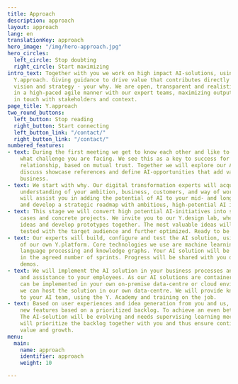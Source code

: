 ```yaml
---
title: Approach
description: approach
layout: approach
lang: en
translationKey: approach
hero_image: "/img/hero-approach.jpg"
hero_circles:
  left_circle: Stop doubting
  right_circle: Start maximizing
intro_text: Together with you we work on high impact AI-solutions, using our proven
  Y.approach. Giving guidance to drive value that contributes directly to your mission,
  vision and strategy - your why. We are open, transparent and realistic. We work
  in a high-paced agile manner with our expert teams, maximizing output while keeping
  in touch with stakeholders and context.
page_title: Y.approach
two_round_buttons:
  left_button: Stop reading
  right_button: Start connecting
  left_button_link: "/contact/"
  right_button_link: "/contact/"
numbered_features:
- text: During the first meeting we get to know each other and like to hear from you
    what challenge you are facing. We see this as a key to success for a long-term
    relationship, based on mutual trust. Together we will explore our AI solutions,
    discuss showcase references and define AI-opportunities that add value to your
    business.
- text: We start with why. Our digital transformation experts will acquire a deep
    understanding of your ambition, business, customers, and way of wor- king. They
    will assist you in adding the potential of AI to your mid- and longer-term strategy
    and develop a strategic roadmap with ambitious, high-potential AI initiatives.
- text: This stage we will convert high potential AI-initiatives into solid business
    cases and concrete projects. We invite you to our Y.design lab, where we generate
    ideas and develop prototypes together. The most valuable ideas will be elaborated,
    tested with the target audience and further optimized. Ready to be build.
- text: Our experts will build, configure and test the AI solution, using the modules
    of our own Y.platform. Core technologies we use are machine learning, natural
    language processing and knowledge graphs. Your AI solution will be elaborated
    in the agreed number of sprints. Progress will be shared with you during bi-weekly
    demos.
- text: We will implement the AI solution in your business processes and provide training
    and assistance to your employees. As our AI solutions are container-based, they
    can be implemented in your own on-premise data-centre or cloud environment, or
    we can host the solution in our own data-centre. We will provide knowledge transfer
    to your AI team, using the Y. Academy and training on the job.
- text: Based on user experiences and idea generation from you and us, we work on
    new features based on a prioritized backlog. To achieve an even better result.
    The AI-solution will be evolving and needs supervising learning mechanisms. We
    will prioritize the backlog together with you and thus ensure continuous business
    value and growth.
menu:
  main:
    name: approach
    identifier: approach
    weight: 10

---
```

